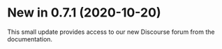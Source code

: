 # New in 0.7.1 (2020-10-20)

This small update provides access to our new Discourse forum from the documentation.
